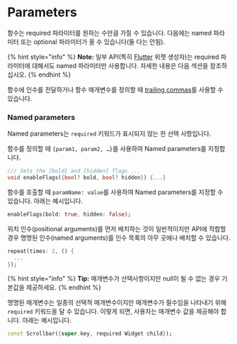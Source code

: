 # Parameters

함수는 required 파라미터를 원하는 수만큼 가질 수 있습니다. 다음에는 named 파라미터 또는 optional 파라미터가 올 수 있습니다(둘 다는 안됨).

{% hint style="info" %}
**Note:** 일부 API(특히 [Flutter](https://flutter.dev/) 위젯 생성자)는 required 파라미터에 대해서도 named 파라미터만 사용합니다. 자세한 내용은 다음 섹션을 참조하십시오.
{% endhint %}

함수에 인수를 전달하거나 함수 매개변수를 정의할 때 [trailing commas](https://dart.dev/guides/language/language-tour#trailing-comma)를 사용할 수 있습니다.

### **Named parameters**

Named parameters는 `required` 키워드가 표시되지 않는 한 선택 사항입니다.

함수를 정의할 때 `{param1, param2, …}`를 사용하여 Named parameters를 지정합니다.

```dart
/// Sets the [bold] and [hidden] flags ...
void enableFlags({bool? bold, bool? hidden}) {...}
```

함수를 호출할 때 `paramName: value`를 사용하여 Named parameters를 지정할 수 있습니다. 아래는 예시입니다.

```dart
enableFlags(bold: true, hidden: false);
```

위치 인수(positional arguments)를 먼저 배치하는 것이 일반적이지만 API에 적합할 경우 명명된 인수(named arguments)를 인수 목록의 아무 곳에나 배치할 수 있습니다.

```dart
repeat(times: 2, () {
  ...
});
```

{% hint style="info" %}
**Tip:** 매개변수가 선택사항이지만 null이 될 수 없는 경우 기본값을 제공하세요.
{% endhint %}

명명된 매개변수는 일종의 선택적 매개변수이지만 매개변수가 필수임을 나타내기 위해 `required` 키워드을 달 수 있습니다. 이렇게 되면, 사용자는 매개변수 값을 제공해야 합니다. 아래는 예시입니다.

```dart
const Scrollbar({super.key, required Widget child});
```

